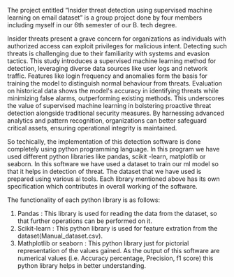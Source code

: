 The project entitled “Insider threat detection using supervised machine learning on email dataset” is a group project done by four members including myself in our 6th semester of our B. tech degree. 

 Insider threats present a grave concern for organizations as individuals with authorized access can exploit privileges for malicious intent. Detecting such threats is challenging due 
 to their familiarity with systems and evasion tactics. This study introduces a supervised machine learning method for detection, leveraging diverse data sources like user logs and network traffic. 
 Features like login frequency and anomalies form the basis for training the model to distinguish normal behaviour from threats. Evaluation on historical data shows the model's accuracy in identifying 
 threats while minimizing false alarms, outperforming existing methods. This underscores the value of supervised machine learning in bolstering proactive threat detection alongside traditional security measures. 
 By harnessing advanced analytics and pattern recognition, organizations can better safeguard critical assets, ensuring operational integrity is maintained. 

 So techically, the implementation of this detection software is done completely using python programming language. In this program we have used different python libraries like pandas, scikit -learn, matplotlib 
 or seaborn. In this software we have used a dataset to train our ml model so that it helps in detection of threat. The dataset that we have used is prepared using various ai tools. Each library mentioned above has
 its own specification which contributes in overall working of the software. 

 The functionality of each python library is as follows: 
 
   1. Pandas : This library is used for reading the data from the dataset, so that further operations can be performed on it.
   2. Scikit-learn : This python library is used for feature extration from the dataset(Manual_dataset.csv).
   3. Mathplotlib or seaborn : This python library just for pictorial representation of the values gained. As the output of this software are numerical 
                               values (i.e. Accuracy percentage, Precision, f1 score) this python library helps in better understanding.
